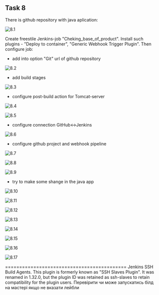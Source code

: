 ## Task 8  

There is github repository with java aplication:  

![8.1](./scr/2021-02-27_132347.jpg)  

Create freestile Jenkins-job "Cheking_base_of_product". Install such plugins - "Deploy to container", "Generic Webhook Trigger Plugin". Then configure job:
- add into option "Git" url of github repository

![8.2](./scr/2021-02-27_132520.jpg)  

- add build stages

![8.3](./scr/2021-02-27_132546.jpg)  

- configure post-build action for Tomcat-server

![8.4](./scr/2021-02-27_132604.jpg)  

![8.5](./scr/2021-02-27_135328.jpg)  

- configure connection GitHub<->Jenkins

![8.6](./scr/2021-02-27_141226.jpg)  

- configure github project and webhook pipeline

![8.7](./scr/2021-02-27_144953.jpg)  

![8.8](./scr/2021-02-27_145847.jpg)  

![8.9](./scr/2021-02-27_150356.jpg)  

- try to make some shange in the java app

![8.10](./scr/2021-02-27_150617.jpg)  

![8.11](./scr/2021-02-27_150717.jpg)  

![8.12](./scr/2021-02-27_150902.jpg)  

![8.13](./scr/2021-02-27_151022.jpg)  

![8.14](./scr/2021-02-27_151406.jpg)  

![8.15](./scr/2021-02-27_152605.jpg)  

![8.16](./scr/2021-02-27_152624.jpg)  

![8.17](./scr/2021-02-27_152647.jpg)  




===========================================
Jenkins 
SSH Build Agents. This plugin is formerly known as "SSH Slaves Plugin". It was renamed in 1.32.0, but the plugin ID was retained as ssh-slaves to retain compatibility for the plugin users.
Перевірити чи може запускатись білд на мастері якщо не вказати лейбли